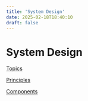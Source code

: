 ```yaml
---
title: 'System Design'
date: 2025-02-18T18:40:10
draft: false
---
```


# System Design

[Topics](./topics/)

[Principles](./principles/)

[Components](./components/)
